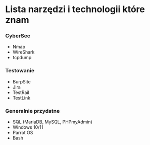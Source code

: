 # Lista narzędzi i technologii które znam

### CyberSec
- Nmap 
- WireShark
- tcpdump 

### Testowanie
- BurpSite 
- Jira 
- TestRail 
- TestLink

### Generalnie przydatne
- SQL (MariaDB, MySQL, PHPmyAdmin) 
- Windows 10/11 
- Parrot OS
- Bash

